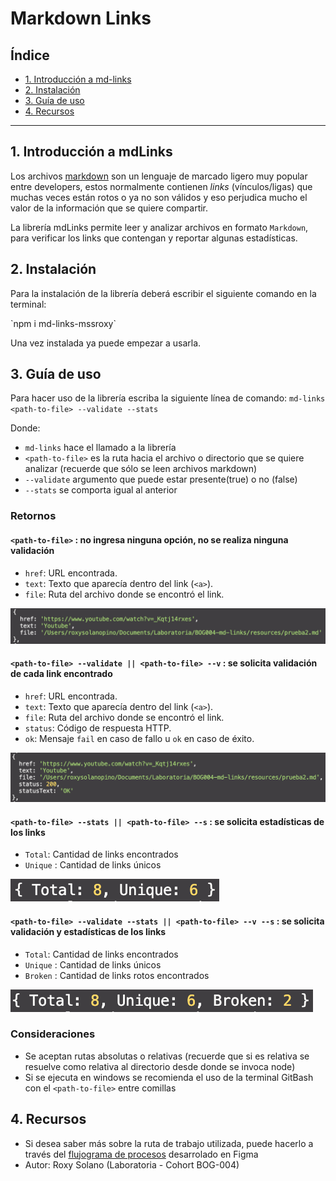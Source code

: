 # Markdown Links

## Índice

* [1. Introducción a md-links](#1-introducción)
* [2. Instalación](#2-instalación)
* [3. Guía de uso](#3-guía-de-uso)
* [4. Recursos](#4-recursos)

***

## 1. Introducción a mdLinks

Los archivos [markdown](https://es.wikipedia.org/wiki/Markdown) son un lenguaje de marcado ligero muy popular entre developers, estos normalmente contienen _links_ (vínculos/ligas) que muchas veces están rotos o ya no son válidos y eso perjudica mucho el valor de la información que se quiere compartir.

La librería mdLinks permite leer y analizar archivos en formato `Markdown`, para verificar los links que contengan y reportar algunas estadísticas.


## 2. Instalación

Para la instalación de la librería deberá escribir el siguiente comando en la terminal: 

<p> `npm i md-links-mssroxy`

Una vez instalada ya puede empezar a usarla.


## 3. Guía de uso

Para hacer uso de la librería escriba la siguiente línea de comando: 
`md-links <path-to-file> --validate --stats`

Donde: 

- `md-links` hace el llamado a la librería
- `<path-to-file>` es la ruta hacia el archivo o directorio que se quiere analizar (recuerde que sólo se leen archivos markdown) 
- `--validate` argumento que puede estar presente(true) o no (false)
- `--stats` se comporta igual al anterior


### Retornos

#### `<path-to-file>` : no ingresa ninguna opción, no se realiza ninguna validación

* `href`: URL encontrada.
* `text`: Texto que aparecía dentro del link (`<a>`).
* `file`: Ruta del archivo donde se encontró el link.

![no-option](https://github.com/MSSROXY/BOG004-md-links/blob/development/img/no%20options.png)

#### `<path-to-file> --validate || <path-to-file> --v` : se solicita validación de cada link encontrado

* `href`: URL encontrada.
* `text`: Texto que aparecía dentro del link (`<a>`).
* `file`: Ruta del archivo donde se encontró el link.
* `status`: Código de respuesta HTTP.
* `ok`: Mensaje `fail` en caso de fallo u `ok` en caso de éxito.

![validate-option](https://github.com/MSSROXY/BOG004-md-links/blob/development/img/only%20validate.png)

#### `<path-to-file> --stats || <path-to-file> --s` : se solicita estadísticas de los links

* `Total`: Cantidad de links encontrados
* `Unique` : Cantidad de links únicos

![stats-option](https://github.com/MSSROXY/BOG004-md-links/blob/development/img/only%20stats.png)

#### `<path-to-file> --validate --stats || <path-to-file> --v --s` : se solicita validación y estadísticas de los links

* `Total`: Cantidad de links encontrados
* `Unique` : Cantidad de links únicos
* `Broken` : Cantidad de links rotos encontrados

![validate-stats-option](https://github.com/MSSROXY/BOG004-md-links/blob/development/img/validate%20y%20stats.png)

### Consideraciones

* Se aceptan rutas absolutas o relativas (recuerde que si es relativa se resuelve como relativa al directorio desde donde se invoca node)
* Si se ejecuta en windows se recomienda el uso de la terminal GitBash con el `<path-to-file>` entre comillas 


## 4. Recursos

* Si desea saber más sobre la ruta de trabajo utilizada, puede hacerlo a través del [flujograma de procesos](https://www.figma.com/file/RgSVheKsKjoWWmH3tgg0sV/Diagrama-de-flujo-MDLinks?node-id=0%3A1) desarrolado en Figma
* Autor: Roxy Solano (Laboratoria - Cohort BOG-004)


